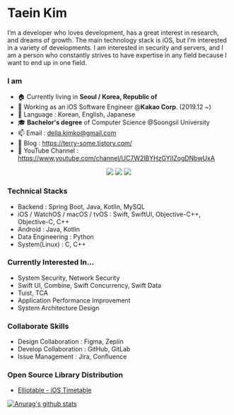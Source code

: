 # Taein Kim
I’m a developer who loves development, has a great interest in research, and dreams of growth. The main technology stack is iOS, but I’m interested in a variety of developments. I am interested in security and servers, and I am a person who constantly strives to have expertise in any field because I want to end up in one field.  

### I am
- 🏠 Currently living in **Seoul / Korea, Republic of**
- 🔭 Working as an iOS Software Engineer @**Kakao Corp**. (2019.12 ~)
- 💬 Language : Korean, English, Japanese
- 🎓 **Bachelor's degree** of Computer Science @Soongsil University
- 📫 Email : della.kimko@gmail.com
- 📡 Blog : https://terry-some.tistory.com/
- 🎥 YouTube Channel : https://www.youtube.com/channel/UC7W2lBYHzGYlIZogDNbwUxA

<p align="center"> <img src="https://img.shields.io/badge/SpringBoot-6DB33F?style=flat-square&logo=Spring&logoColor=white"/></a> <img src="https://img.shields.io/badge/Swift-FA7343?style=flat-square&logo=Swift&logoColor=white"/></a> <img src="https://img.shields.io/badge/ObjectiveC-A8B9CC?style=flat-square&logo=Apple&logoColor=black"/></a> </p>

### Technical Stacks
- Backend : Spring Boot, Java, Kotlin, MySQL 
- iOS / WatchOS / macOS / tvOS : Swift, SwiftUI, Objective-C++, Objective-C, C++
- Android : Java, Kotlin
- Data Engineering : Python
- System(Linux) : C, C++

### Currently Interested In...  
- System Security, Network Security
- Swift UI, Combine, Swift Concurrency, Swift Data
- Tuist, TCA
- Application Performance Improvement
- System Architecture Design

### Collaborate Skills
- Design Collaboration : Figma, Zeplin
- Develop Collaboration : GitHub, GitLab
- Issue Management : Jira, Confluence

### Open Source Library Distribution
- [Elliotable - iOS Timetable](https://github.com/della-padula/Elliotable)

[![Anurag's github stats](https://github-readme-stats.vercel.app/api?username=della-padula&count_private=true&show_icons=true)](https://github.com/anuraghazra/github-readme-stats)

<!--
**della-padula/della-padula** is a ✨ _special_ ✨ repository because its `README.md` (this file) appears on your GitHub profile.

### I am


Here are some ideas to get you started:

- 🔭 I’m currently working on ...
- 🌱 I’m currently learning ...
- 👯 I’m looking to collaborate on ...
- 🤔 I’m looking for help with ...
- 💬 Ask me about ...
- 📫 How to reach me: ...
- 😄 Pronouns: ...
- ⚡ Fun fact: ...
-->
